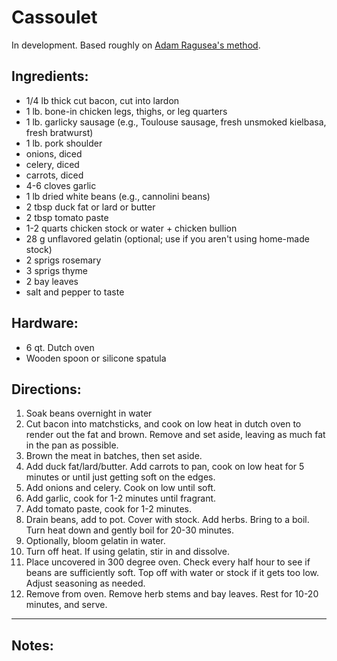 # Cassoulet

In development. Based roughly on [Adam Ragusea's method](https://www.youtube.com/watch?v=g_Huy-0Xeek).

## Ingredients:

* 1/4 lb thick cut bacon, cut into lardon
* 1 lb. bone-in chicken legs, thighs, or leg quarters
* 1 lb. garlicky sausage (e.g., Toulouse sausage, fresh unsmoked kielbasa, fresh bratwurst)
* 1 lb. pork shoulder
* onions, diced
* celery, diced
* carrots, diced
* 4-6 cloves garlic
* 1 lb dried white beans (e.g., cannolini beans)
* 2 tbsp duck fat or lard or butter
* 2 tbsp tomato paste
* 1-2 quarts chicken stock or water + chicken bullion
* 28 g  unflavored gelatin (optional; use if you aren't using home-made stock)
* 2 sprigs rosemary
* 3 sprigs thyme
* 2 bay leaves
* salt and pepper to taste

## Hardware:

- 6 qt. Dutch oven
- Wooden spoon or silicone spatula

## Directions:

1. Soak beans overnight in water
2. Cut bacon into matchsticks, and cook on low heat in dutch oven to render out the fat and brown. Remove and set aside, leaving as much fat in the pan as possible.
3. Brown the meat in batches, then set aside.
4. Add duck fat/lard/butter. Add carrots to pan, cook on low heat for 5 minutes or until just getting soft on the edges.
5. Add onions and celery. Cook on low until soft.
6. Add garlic, cook for 1-2 minutes until fragrant.
7. Add tomato paste, cook for 1-2 minutes.
8. Drain beans, add to pot. Cover with stock. Add herbs. Bring to a boil. Turn heat down and gently boil for 20-30 minutes.
9. Optionally, bloom gelatin in water.
10. Turn off heat. If using gelatin, stir in and dissolve.
11. Place uncovered in 300 degree oven. Check every half hour to see if beans are sufficiently soft. Top off with water or stock if it gets too low. Adjust seasoning as needed.
12. Remove from oven. Remove herb stems and bay leaves. Rest for 10-20 minutes, and serve.

---

## Notes:

